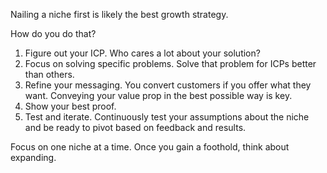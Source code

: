 Nailing a niche first is likely the best growth strategy.

How do you do that?

1. Figure out your ICP. Who cares a lot about your solution?
2. Focus on solving specific problems. Solve that problem for ICPs better than others.
3. Refine your messaging. You convert customers if you offer what they want. Conveying your value prop in the best possible way is key.
4. Show your best proof.
5. Test and iterate. Continuously test your assumptions about the niche and be ready to pivot based on feedback and results.

Focus on one niche at a time. Once you gain a foothold, think about expanding.